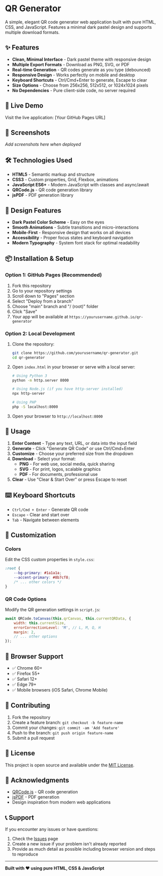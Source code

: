 # QR Generator

A simple, elegant QR code generator web application built with pure HTML, CSS, and JavaScript. Features a minimal dark pastel design and supports multiple download formats.

## ✨ Features

- **Clean, Minimal Interface** - Dark pastel theme with responsive design
- **Multiple Export Formats** - Download as PNG, SVG, or PDF
- **Real-time Generation** - QR codes generate as you type (debounced)
- **Responsive Design** - Works perfectly on mobile and desktop
- **Keyboard Shortcuts** - Ctrl/Cmd+Enter to generate, Escape to clear
- **Size Options** - Choose from 256x256, 512x512, or 1024x1024 pixels
- **No Dependencies** - Pure client-side code, no server required

## 🚀 Live Demo

Visit the live application: [Your GitHub Pages URL]

## 📱 Screenshots

*Add screenshots here when deployed*

## 🛠️ Technologies Used

- **HTML5** - Semantic markup and structure
- **CSS3** - Custom properties, Grid, Flexbox, animations
- **JavaScript ES6+** - Modern JavaScript with classes and async/await
- **QRCode.js** - QR code generation library
- **jsPDF** - PDF generation library

## 🎨 Design Features

- **Dark Pastel Color Scheme** - Easy on the eyes
- **Smooth Animations** - Subtle transitions and micro-interactions
- **Mobile-First** - Responsive design that works on all devices
- **Accessibility** - Proper focus states and keyboard navigation
- **Modern Typography** - System font stack for optimal readability

## 📦 Installation & Setup

### Option 1: GitHub Pages (Recommended)

1. Fork this repository
2. Go to your repository settings
3. Scroll down to "Pages" section
4. Select "Deploy from a branch"
5. Choose "main" branch and "/ (root)" folder
6. Click "Save"
7. Your app will be available at `https://yourusername.github.io/qr-generator`

### Option 2: Local Development

1. Clone the repository:
   ```bash
   git clone https://github.com/yourusername/qr-generator.git
   cd qr-generator
   ```

2. Open `index.html` in your browser or serve with a local server:
   ```bash
   # Using Python 3
   python -m http.server 8000
   
   # Using Node.js (if you have http-server installed)
   npx http-server
   
   # Using PHP
   php -S localhost:8000
   ```

3. Open your browser to `http://localhost:8000`

## 🎯 Usage

1. **Enter Content** - Type any text, URL, or data into the input field
2. **Generate** - Click "Generate QR Code" or use Ctrl/Cmd+Enter
3. **Customize** - Choose your preferred size from the dropdown
4. **Download** - Select your format:
   - **PNG** - For web use, social media, quick sharing
   - **SVG** - For print, logos, scalable graphics
   - **PDF** - For documents, professional use
5. **Clear** - Use "Clear & Start Over" or press Escape to reset

## ⌨️ Keyboard Shortcuts

- `Ctrl/Cmd + Enter` - Generate QR code
- `Escape` - Clear and start over
- `Tab` - Navigate between elements

## 🔧 Customization

### Colors
Edit the CSS custom properties in `style.css`:
```css
:root {
    --bg-primary: #1a1a1a;
    --accent-primary: #8b7cf8;
    /* ... other colors */
}
```

### QR Code Options
Modify the QR generation settings in `script.js`:
```javascript
await QRCode.toCanvas(this.qrCanvas, this.currentQRData, {
    width: this.currentSize,
    errorCorrectionLevel: 'M', // L, M, Q, H
    margin: 2,
    // ... other options
});
```

## 📱 Browser Support

- ✅ Chrome 60+
- ✅ Firefox 55+
- ✅ Safari 12+
- ✅ Edge 79+
- ✅ Mobile browsers (iOS Safari, Chrome Mobile)

## 🤝 Contributing

1. Fork the repository
2. Create a feature branch: `git checkout -b feature-name`
3. Commit your changes: `git commit -am 'Add feature'`
4. Push to the branch: `git push origin feature-name`
5. Submit a pull request

## 📄 License

This project is open source and available under the [MIT License](LICENSE).

## 🙏 Acknowledgments

- [QRCode.js](https://github.com/davidshimjs/qrcode) - QR code generation
- [jsPDF](https://github.com/parallax/jsPDF) - PDF generation
- Design inspiration from modern web applications

## 📞 Support

If you encounter any issues or have questions:

1. Check the [Issues](https://github.com/yourusername/qr-generator/issues) page
2. Create a new issue if your problem isn't already reported
3. Provide as much detail as possible including browser version and steps to reproduce

---

**Built with ❤️ using pure HTML, CSS & JavaScript**
